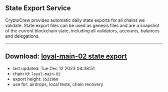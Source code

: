 ## State Export Service
CryptoCrew provides automatic daily state exports for all chains we validate. State export files can be used as genesis files and are a snapshot of the current blockchain state, including all validators, accounts, balances and delegations.

---
**Download: [loyal-main-02 state export](https://dl.ccvalidators.com/SERVICE/loyal/loyal-main-02_export_5522960.json)**
---

- last updated: Tue Dec 12 2023 04:38:51
- chain id: `loyal-main-02`
- export height: `5522960`
- use for: airdrops, local tests, chain recovery

